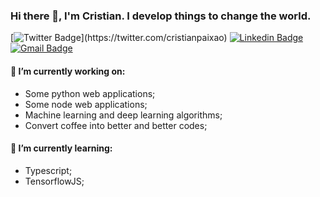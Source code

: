 ### Hi there 👋, I'm Cristian. I develop things to change the world.

[![Twitter Badge](https://img.shields.io/badge/-@cristianpaixao_-1B003E?labelColor=FF005F&logo=twitter&logoColor=white&link=https://twitter.com/cristianpaixao_)](https://twitter.com/cristianpaixao) [![Linkedin Badge](https://img.shields.io/badge/-Cristian%20Paixão-1B003E?labelColor=FF005F&logo=Linkedin&logoColor=white&link=https://www.linkedin.com/in/cristian-paixao/)](https://www.linkedin.com/in/cristian-paixao/) [![Gmail Badge](https://img.shields.io/badge/-cristian.paixao2@gmail.com-1B003E?labelColor=FF005F&logo=Gmail&logoColor=white&link=mailto:cristian.paixao@gmail.com)](mailto:cristian.paixao@gmail.co) 

#### 🔭 I’m currently working on:
- Some python web applications;
- Some node web applications;
- Machine learning and deep learning algorithms;
- Convert coffee into better and better codes;

#### 🌱 I’m currently learning:
- Typescript;
- TensorflowJS;
